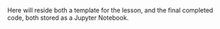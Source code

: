 Here will reside both a template for the lesson, and the final completed code, both stored as a Jupyter Notebook.
